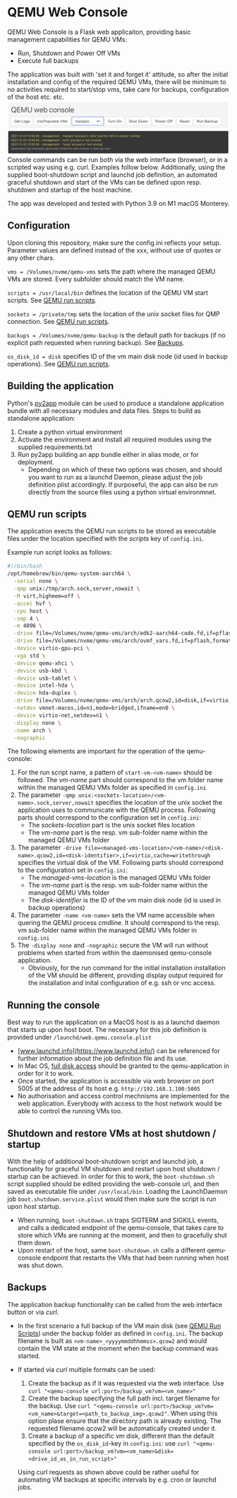 # QEMU Web Console
QEMU Web Console is a Flask web applicaiton, providing basic management capabilities for QEMU VMs:
* Run, Shutdown and Power Off VMs
* Execute full backups

The application was built with 'set it and forget it' attitude, so after the initial installation and config of the required QEMU VMs, there will be minimum to no activities required to start/stop vms, take care for backups, configuration of the host etc. etc.
![alt text](qemu-console.png "QEMU Console")
Console commands can be run both via the web interface (browser), or in a scripted way using e.g. curl. Examples follow below.
Additionally, using the supplied boot-shutdown script and launchd job definition, an automated graceful shutdown and start of the VMs can be defined upon resp. shutdown and startup of the host machine.

The app was developed and tested with Python 3.9 on M1 macOS Monterey. 

## Configuration
Upon cloning this repository, make sure the config.ini reflects your setup. Parameter values are defined instead of the xxx, without use of quotes or any other chars.

```vms = /Volumes/nvme/qemu-vms``` sets the path where the managed QEMU VMs are stored. Every subfolder should match the VM name.

```scripts = /usr/local/bin``` defines the location of the QEMU VM start scripts. See [QEMU run scripts](qemu-run-scripts).

```sockets = /private/tmp``` sets the location of the unix socket files for QMP connection. See [QEMU run scripts](qemu-run-scripts).

```backups = /Volumes/nvme/qemu-backup``` is the default path for backups (if no explicit path requested when running backup). See [Backups](backups).

```os_disk_id = disk``` specifies ID of the vm main disk node (id used in backup operations). See [QEMU run scripts](qemu-run-scripts).

## Building the application
Python's [py2app](https://py2app.readthedocs.io/en/latest/index.html) module can be used to produce a standalone application bundle with all necessary modules and data files. 
Steps to build as standalone application:
1. Create a python virtual environment 
2. Activate the environment and install all required modules using the supplied requirements.txt
3. Run py2app building an app bundle either in alias mode, or for deployment. 
    * Depending on which of these two options was chosen, and should you want to run as a launchd Daemon, please adjust the 
job definition plist accordingly. 
If purposeful, the app can also be run directly from the source files using a python virtual environmnet.

## QEMU run scripts
The application exects the QEMU run scripts to be stored as executable files under the location specified with the *scripts* key of ```config.ini```.

Example run script looks as follows:
```sh
#!/bin/bash
/opt/homebrew/bin/qemu-system-aarch64 \
  -serial none \
  -qmp unix:/tmp/arch.sock,server,nowait \
  -M virt,highmem=off \
  -accel hvf \
  -cpu host \
  -smp 4 \
  -m 4096 \
  -drive file=/Volumes/nvme/qemu-vms/arch/edk2-aarch64-code.fd,if=pflash,format=raw,readonly=on \
  -drive file=/Volumes/nvme/qemu-vms/arch/ovmf_vars.fd,if=pflash,format=raw \
  -device virtio-gpu-pci \
  -vga std \
  -device qemu-xhci \
  -device usb-kbd \
  -device usb-tablet \
  -device intel-hda \
  -device hda-duplex \
  -drive file=/Volumes/nvme/qemu-vms/arch/arch.qcow2,id=disk,if=virtio,cache=writethrough \
  -netdev vmnet-macos,id=n1,mode=bridged,ifname=en0 \
  -device virtio-net,netdev=n1 \
  -display none \
  -name arch \
  -nographic
```

The following elements are important for the operation of the qemu-console:
1. For the run script name, a pattern of ```start-vm-<vm-name>``` should be followed. The *vm-name* part should correspond to the vm folder name within the managed QEMU VMs folder as specified in ```config.ini```
2. The parameter ```-qmp unix:<sockets-location>/<vm-name>.sock,server,nowait``` specifies the location of the unix socket the application uses to communicate with the QEMU process. Following parts should correspond to the configuration set in  ```config.ini```:
    * The *sockets-location* part is the unix socket files location
    * The *vm-name* part is the resp. vm sub-folder name within the managed QEMU VMs folder
3. The parameter ```-drive file=<managed-vms-location>/<vm-name>/<disk-name>.qcow2,id=<disk-identifier>,if=virtio,cache=writethrough``` specifies the virtual disk of the VM. Following parts should correspond to the configuration set in  ```config.ini```:
    * The *managed-vms-location* is the managed QEMU VMs folder 
    * The *vm-name* part is the resp. vm sub-folder name within the managed QEMU VMs folder
    * The *disk-identifier* is the ID of the vm main disk node (id is used in backup operations)
4. The parameter ```-name <vm-name>``` sets the VM name accessible when quering the QEMU process cmdline. It should correspond to the resp. vm sub-folder name within the managed QEMU VMs folder in  ```config.ini```
5. The ```-display none``` and ```-nographic``` secure the VM will run without problems when started from within the daemonised qemu-console application.
    * Obviously, for the run command for the initial installation installation of the VM should be different, providing display output required for the installation and inital configuration of e.g. ssh or vnc access.

## Running the console
Best way to run the application on a MacOS host is as a launchd daemon that starts up upon host boot. The necessary for this job definition is provided under ```/launchd/web.qemu.console.plist``` 
* [www.launchd.info](https://www.launchd.info/) can be referenced for further information about the job definition file and its use.
* In Mac OS, [full disk access](https://www.google.com/search?q=mac+os+enable+full+disk+access) should be granted to the qemu-application in order for it to work.
* Once started, the application is accessible via web browser on port 5005 at the address of its host e.g. ```http://192.168.1.100:5005```
* No authorisation and access control mechnisms are implemented for the web application. Everybody with access to the host network would be able to control the running VMs too.

## Shutdown and restore VMs at host shutdown / startup
With the help of additional boot-shutdown script and launchd job, a functionality for graceful VM shutdown and restart upon host shutdown / startup can be achieved. 
In order for this to work, the ```boot-shutdown.sh``` script supplied should be edited providing the web-console url, and then saved as executable file under ```/usr/local/bin```. 
Loading the LaunchDaemon job ```boot.shutdown.service.plist``` would then make sure the script is run upon host startup.
* When running, ```boot-shutdown.sh``` traps SIGTERM and SIGKILL events, and calls a dedicated endpoint of the qemu-console, that takes care to store which VMs are running at the moment, and then to gracefully shut them down.
* Upon restart of the host, same ```boot-shutdown.sh```  calls a different qemu-console endpoint that restarts the VMs that had been running when host was shut down.

## Backups
The application backup functionality can be called from the web interface button or via *curl*.
* In the first scenario a full backup of the VM main disk (see [QEMU Run Scripts](qemu-run-scripts)) under the backup folder as defined in ```config.ini```. The backup filename is built as ```<vm-name>_<yyyymmddhhmmss>.qcow2``` and would contain the VM state at the moment when the backup command was started.
* If started via *curl* multiple formats can be used:
    1. Create the backup as if it was requested via the web interface. 
       Use ```curl "<qemu-console url:port>/backup_vm?vm=<vm_name>"```
    2. Create the backup specifying the full path incl. target filename for the backup.
       Use ```curl "<qemu-console url:port>/backup_vm?vm=<vm_name>&target=<path_to_backup_img>.qcow2"```. When using this option plase ensure that the directory path is already existing. The requested filename.qcow2 will be automatically created under it.
    3. Create a backup of a specific vm disk, different than the default specified by the ```os_disk_id```-key in ```config.ini```: use ```curl "<qemu-console url:port>/backup_vm?vm=<vm_name>&disk=<drive_id_as_in_run_script>"```
  
  Using curl requests as shown above could be rather useful for automating VM backups at specific intervals by e.g. cron or launchd jobs.